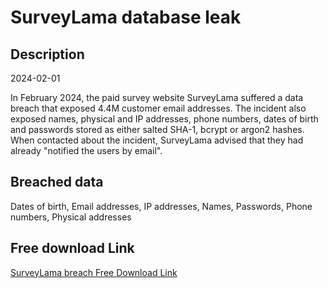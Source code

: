 # SurveyLama database leak

## Description

2024-02-01

In February 2024, the paid survey website SurveyLama suffered a data breach that exposed 4.4M customer email addresses. The incident also exposed names, physical and IP addresses, phone numbers, dates of birth and passwords stored as either salted SHA-1, bcrypt or argon2 hashes. When contacted about the incident, SurveyLama advised that they had already &quot;notified the users by email&quot;.

## Breached data

Dates of birth, Email addresses, IP addresses, Names, Passwords, Phone numbers, Physical addresses

## Free download Link

[SurveyLama breach Free Download Link](https://tinyurl.com/2b2k277t)